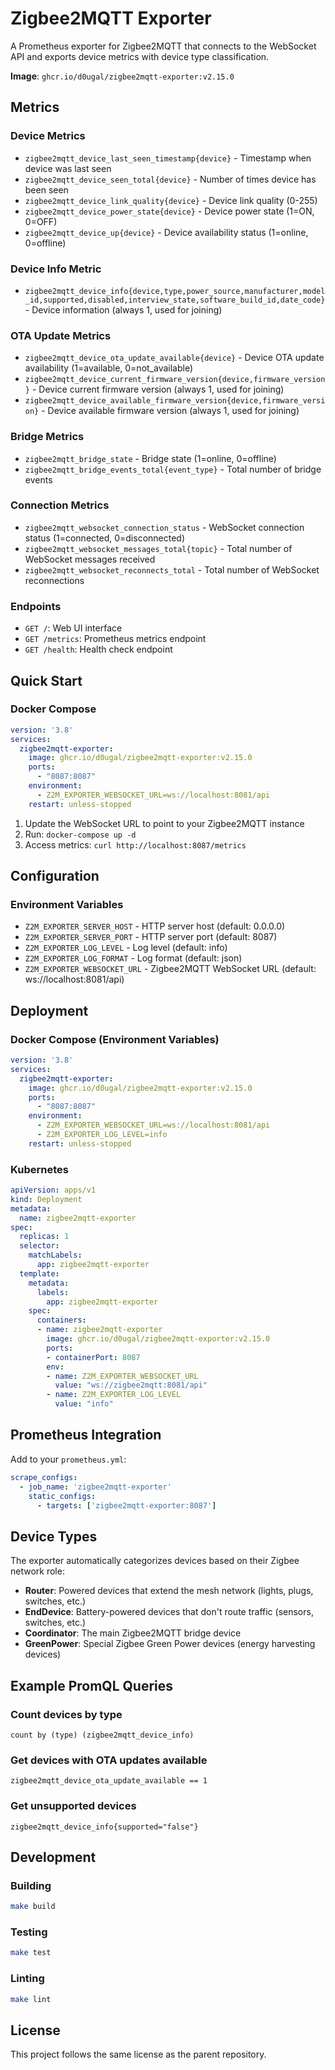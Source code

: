 # Zigbee2MQTT Exporter

A Prometheus exporter for Zigbee2MQTT that connects to the WebSocket API and exports device metrics with device type classification.

**Image**: `ghcr.io/d0ugal/zigbee2mqtt-exporter:v2.15.0`

## Metrics

### Device Metrics
- `zigbee2mqtt_device_last_seen_timestamp{device}` - Timestamp when device was last seen
- `zigbee2mqtt_device_seen_total{device}` - Number of times device has been seen
- `zigbee2mqtt_device_link_quality{device}` - Device link quality (0-255)
- `zigbee2mqtt_device_power_state{device}` - Device power state (1=ON, 0=OFF)
- `zigbee2mqtt_device_up{device}` - Device availability status (1=online, 0=offline)

### Device Info Metric
- `zigbee2mqtt_device_info{device,type,power_source,manufacturer,model_id,supported,disabled,interview_state,software_build_id,date_code}` - Device information (always 1, used for joining)

### OTA Update Metrics
- `zigbee2mqtt_device_ota_update_available{device}` - Device OTA update availability (1=available, 0=not_available)
- `zigbee2mqtt_device_current_firmware_version{device,firmware_version}` - Device current firmware version (always 1, used for joining)
- `zigbee2mqtt_device_available_firmware_version{device,firmware_version}` - Device available firmware version (always 1, used for joining)

### Bridge Metrics
- `zigbee2mqtt_bridge_state` - Bridge state (1=online, 0=offline)
- `zigbee2mqtt_bridge_events_total{event_type}` - Total number of bridge events

### Connection Metrics
- `zigbee2mqtt_websocket_connection_status` - WebSocket connection status (1=connected, 0=disconnected)
- `zigbee2mqtt_websocket_messages_total{topic}` - Total number of WebSocket messages received
- `zigbee2mqtt_websocket_reconnects_total` - Total number of WebSocket reconnections

### Endpoints
- `GET /`: Web UI interface
- `GET /metrics`: Prometheus metrics endpoint
- `GET /health`: Health check endpoint

## Quick Start

### Docker Compose

```yaml
version: '3.8'
services:
  zigbee2mqtt-exporter:
    image: ghcr.io/d0ugal/zigbee2mqtt-exporter:v2.15.0
    ports:
      - "8087:8087"
    environment:
      - Z2M_EXPORTER_WEBSOCKET_URL=ws://localhost:8081/api
    restart: unless-stopped
```

1. Update the WebSocket URL to point to your Zigbee2MQTT instance
2. Run: `docker-compose up -d`
3. Access metrics: `curl http://localhost:8087/metrics`

## Configuration

### Environment Variables

- `Z2M_EXPORTER_SERVER_HOST` - HTTP server host (default: 0.0.0.0)
- `Z2M_EXPORTER_SERVER_PORT` - HTTP server port (default: 8087)
- `Z2M_EXPORTER_LOG_LEVEL` - Log level (default: info)
- `Z2M_EXPORTER_LOG_FORMAT` - Log format (default: json)
- `Z2M_EXPORTER_WEBSOCKET_URL` - Zigbee2MQTT WebSocket URL (default: ws://localhost:8081/api)

## Deployment

### Docker Compose (Environment Variables)

```yaml
version: '3.8'
services:
  zigbee2mqtt-exporter:
    image: ghcr.io/d0ugal/zigbee2mqtt-exporter:v2.15.0
    ports:
      - "8087:8087"
    environment:
      - Z2M_EXPORTER_WEBSOCKET_URL=ws://localhost:8081/api
      - Z2M_EXPORTER_LOG_LEVEL=info
    restart: unless-stopped
```

### Kubernetes

```yaml
apiVersion: apps/v1
kind: Deployment
metadata:
  name: zigbee2mqtt-exporter
spec:
  replicas: 1
  selector:
    matchLabels:
      app: zigbee2mqtt-exporter
  template:
    metadata:
      labels:
        app: zigbee2mqtt-exporter
    spec:
      containers:
      - name: zigbee2mqtt-exporter
        image: ghcr.io/d0ugal/zigbee2mqtt-exporter:v2.15.0
        ports:
        - containerPort: 8087
        env:
        - name: Z2M_EXPORTER_WEBSOCKET_URL
          value: "ws://zigbee2mqtt:8081/api"
        - name: Z2M_EXPORTER_LOG_LEVEL
          value: "info"
```

## Prometheus Integration

Add to your `prometheus.yml`:

```yaml
scrape_configs:
  - job_name: 'zigbee2mqtt-exporter'
    static_configs:
      - targets: ['zigbee2mqtt-exporter:8087']
```

## Device Types

The exporter automatically categorizes devices based on their Zigbee network role:

- **Router**: Powered devices that extend the mesh network (lights, plugs, switches, etc.)
- **EndDevice**: Battery-powered devices that don't route traffic (sensors, switches, etc.)
- **Coordinator**: The main Zigbee2MQTT bridge device
- **GreenPower**: Special Zigbee Green Power devices (energy harvesting devices)

## Example PromQL Queries

### Count devices by type
```promql
count by (type) (zigbee2mqtt_device_info)
```

### Get devices with OTA updates available
```promql
zigbee2mqtt_device_ota_update_available == 1
```

### Get unsupported devices
```promql
zigbee2mqtt_device_info{supported="false"}
```

## Development

### Building

```bash
make build
```

### Testing

```bash
make test
```

### Linting

```bash
make lint
```

## License

This project follows the same license as the parent repository.